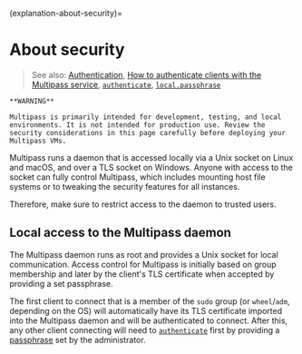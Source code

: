 (explanation-about-security)=
# About security

> See also: [Authentication](/explanation/authentication), [How to authenticate clients with the Multipass service](/how-to-guides/customise-multipass/authenticate-clients-with-the-multipass-service), [`authenticate`](/reference/command-line-interface/authenticate), [`local.passphrase`](/reference/settings/local-passphrase)

```{caution}
**WARNING**

Multipass is primarily intended for development, testing, and local environments. It is not intended for production use. Review the security considerations in this page carefully before deploying your Multipass VMs.
```

Multipass runs a daemon that is accessed locally via a Unix socket on Linux and macOS, and over a TLS socket on Windows. Anyone with access to the socket can fully control Multipass, which includes mounting host file systems or to tweaking the security features for all instances.

Therefore, make sure to restrict access to the daemon to trusted users.

## Local access to the Multipass daemon

The Multipass daemon runs as root and provides a Unix socket for local communication. Access control for Multipass is initially based on group membership and later by the client's TLS certificate when accepted by providing a set passphrase.

The first client to connect that is a member of the `sudo` group (or `wheel`/`adm`, depending on the OS) will automatically have its TLS certificate imported into the Multipass daemon and will be authenticated to connect. After this, any other client connecting will need to [`authenticate`](/reference/command-line-interface/authenticate) first by providing a [passphrase](/reference/settings/local-passphrase) set by the administrator.
